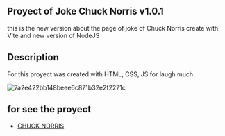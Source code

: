 ## Proyect of Joke Chuck Norris v1.0.1
this is the new version about the page of joke of Chuck Norris create with Vite and new version of NodeJS

## Description
For this proyect was created with HTML, CSS, JS for laugh much

![7a2e422bb148beee6c871b32e2f2271c](https://i.pinimg.com/736x/7d/4d/4b/7d4d4b4e631debc9a1546c6cb07c2e31.jpg)

## for see the proyect  
- [CHUCK NORRIS](https://diversion-chistes.vercel.app/)

